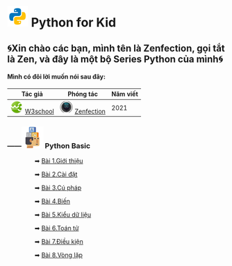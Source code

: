 # ![icons8-python.png](https://raw.githubusercontent.com/Zenfection/Image/master/2021/02/22-21-45-02-icons8-python.png) Python for Kid

## 🌀Xin chào các bạn, mình tên là Zenfection, gọi tắt là Zen, và đây là một bộ Series Python của mình🌀

#### Mình có đôi lời muốn nói sau đây:

| Tác giả                                                                                                                                                                                                                          | Phóng tác                                                                                                                                             | Năm viết |
| -------------------------------------------------------------------------------------------------------------------------------------------------------------------------------------------------------------------------------- | ----------------------------------------------------------------------------------------------------------------------------------------------------- | -------- |
| ![15548dee143968fb4dabbc71016811d6_icon - 01.png](https://raw.githubusercontent.com/Zenfection/Image/master/2021/02/22-21-46-55-15548dee143968fb4dabbc71016811d6_icon%20-%2001.png) [W3school](https://www.w3schools.com/python) | ![zencat.png](https://raw.githubusercontent.com/Zenfection/Image/master/2021/02/22-21-50-29-zencat.png) [Zenfection](https://facebook.com/zenfection) | 2021     |

### ——![Basic Knowledge.png](https://raw.githubusercontent.com/Zenfection/Image/master/2021/02/01-13-50-39-Basic%20Knowledge.png) Python Basic

                ➡ [Bài 1.Giới thiệu](https://github.com/Zenfection/Python/blob/main/Python%20Basic/1.Gioithieu.md)

                ➡ [Bài 2.Cài đặt](https://github.com/Zenfection/Python/blob/main/Python%20Basic/2.Caidat.md)

                ➡ [Bài 3.Cú pháp](https://github.com/Zenfection/Python/blob/main/Python%20Basic/3.Cuphap.md)

                ➡ [Bài 4.Biến](https://github.com/Zenfection/Python/blob/main/Python%20Basic/4.Biến.md)

                ➡ [Bài 5.Kiểu dữ liệu](https://github.com/Zenfection/Python/blob/main/Python%20Basic/5.Kieudulieu.md)

                ➡ [Bài 6.Toán tử](https://github.com/Zenfection/Python/blob/main/Python%20Basic/6.ToanTu.md)

                ➡ [Bài 7.Điều kiện](https://github.com/Zenfection/Python/blob/main/Python%20Basic/7.Dieukien.md)

                ➡ [Bài 8.Vòng lặp](https://github.com/Zenfection/Python/blob/main/Python%20Basic/8.Vonglap.md)
